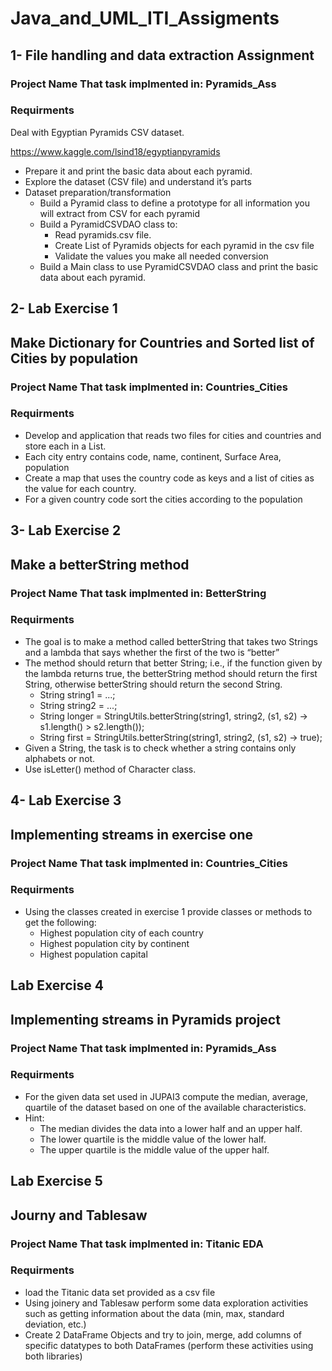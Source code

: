 # Java_and_UML_ITI_Assigments

## 1- File handling and data extraction Assignment
### Project Name That task implmented in: Pyramids_Ass

### Requirments
Deal with Egyptian Pyramids CSV dataset.

https://www.kaggle.com/lsind18/egyptianpyramids

*  Prepare it and print the basic data about each pyramid.
*  Explore the dataset (CSV file) and understand it’s parts
*  Dataset preparation/transformation
     * Build a Pyramid class to define a prototype for all information you will extract from CSV for each pyramid
     * Build a PyramidCSVDAO class to:
        * Read pyramids.csv file.
        * Create List of Pyramids objects for each pyramid in the csv file
        * Validate the values you make all needed conversion
     * Build a Main class to use PyramidCSVDAO class and print the basic data about each pyramid.


## 2- Lab Exercise 1

## Make Dictionary for Countries and Sorted list of Cities by population
### Project Name That task implmented in: Countries_Cities

### Requirments

* Develop and application that reads two files for cities and countries
and store each in a List.
* Each city entry contains code, name, continent, Surface Area,
population
* Create a map that uses the country code as keys and a list of cities as
the value for each country.
* For a given country code sort the cities according to the population

## 3- Lab Exercise 2

## Make a betterString method
### Project Name That task implmented in: BetterString

### Requirments

* The goal is to make a method called betterString that takes
two Strings and a lambda that says whether the first of the two
is “better”
* The method should return that better String; i.e., if the
function given by the lambda returns true, the betterString
method should return the first String, otherwise betterString
should return the second String.
    * String string1 = ...;
    * String string2 = ...;
    * String longer = StringUtils.betterString(string1, string2, (s1, s2) -> s1.length() > s2.length());
    * String first = StringUtils.betterString(string1, string2, (s1, s2) -> true);
* Given a String, the task is to check whether a string contains
only alphabets or not.
* Use isLetter() method of Character class.

## 4- Lab Exercise 3

## Implementing streams in exercise one
### Project Name That task implmented in: Countries_Cities

### Requirments

* Using the classes created in exercise 1 provide classes or methods
to get the following:
    * Highest population city of each country
    * Highest population city by continent
    * Highest population capital

## Lab Exercise 4

## Implementing streams in Pyramids project
### Project Name That task implmented in: Pyramids_Ass

### Requirments

* For the given data set used in JUPAI3 compute the median,
average, quartile of the dataset based on one of the available
characteristics.
* Hint:
    * The median divides the data into a lower half and an upper half.
    * The lower quartile is the middle value of the lower half.
    * The upper quartile is the middle value of the upper half.

## Lab Exercise 5

## Journy and Tablesaw
### Project Name That task implmented in: Titanic EDA

### Requirments

* load the Titanic data set provided as a csv file
* Using joinery and Tablesaw perform some data exploration activities
such as getting information about the data (min, max, standard
deviation, etc.)
* Create 2 DataFrame Objects and try to join, merge, add columns of
specific datatypes to both DataFrames (perform these activities using
both libraries)
